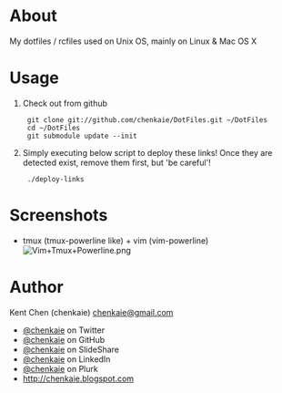 About
=====

My dotfiles / rcfiles used on Unix OS, mainly on Linux & Mac OS X

Usage
=====

1. Check out from github

        git clone git://github.com/chenkaie/DotFiles.git ~/DotFiles
        cd ~/DotFiles
        git submodule update --init

2. Simply executing below script to deploy these links! Once they are detected exist, remove them first, but 'be careful'!

        ./deploy-links
        
Screenshots
===========
* tmux (tmux-powerline like) + vim (vim-powerline)
![Vim+Tmux+Powerline.png](http://farm6.staticflickr.com/5508/11351632583_54c3fa5c70_o.png)

Author
======

Kent Chen (chenkaie) <chenkaie@gmail.com>

* [@chenkaie](https://twitter.com/chenkaie) on Twitter
* [@chenkaie](https://github.com/chenkaie) on GitHub
* [@chenkaie](http://www.slideshare.net/chenkaie) on SlideShare
* [@chenkaie](http://www.linkedin.com/in/chenkaie) on LinkedIn
* [@chenkaie](http://www.plurk.com/chenkaie) on Plurk 
* <http://chenkaie.blogspot.com>

